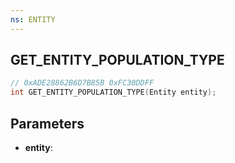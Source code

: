 ```yaml
---
ns: ENTITY
---
```

## GET_ENTITY_POPULATION_TYPE

```c
// 0xADE28862B6D7B85B 0xFC30DDFF
int GET_ENTITY_POPULATION_TYPE(Entity entity);
```

## Parameters
* **entity**:
